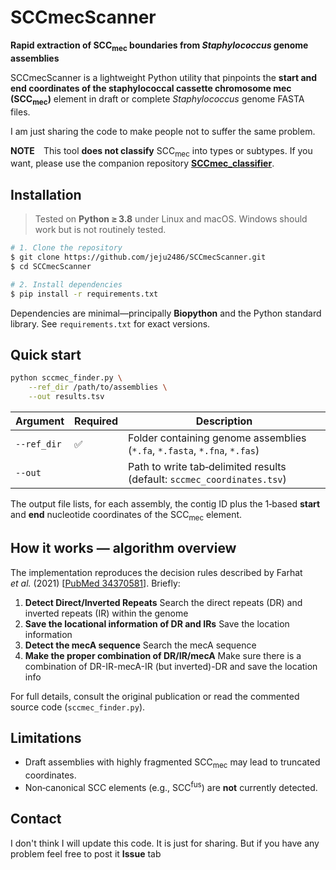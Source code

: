 # SCCmecScanner

**Rapid extraction of SCC<sub>mec</sub> boundaries from *Staphylococcus* genome assemblies**


SCCmecScanner is a lightweight Python utility that pinpoints the **start and end coordinates of the staphylococcal cassette chromosome mec (SCC<sub>mec</sub>)** element in draft or complete *Staphylococcus* genome FASTA files.

I am just sharing the code to make people not to suffer the same problem.

**NOTE** This tool **does not classify** SCC<sub>mec</sub> into types or subtypes. If you want, please use the companion repository **[SCCmec\_classifier](https://github.com/jeju2486/sccmec_classifier)**.



## Installation

> Tested on **Python ≥ 3.8** under Linux and macOS. Windows should work but is not routinely tested.

```bash
# 1. Clone the repository
$ git clone https://github.com/jeju2486/SCCmecScanner.git
$ cd SCCmecScanner

# 2. Install dependencies
$ pip install -r requirements.txt
```

Dependencies are minimal—principally **Biopython** and the Python standard library.  See `requirements.txt` for exact versions.


## Quick start

```bash
python sccmec_finder.py \
    --ref_dir /path/to/assemblies \
    --out results.tsv
```

| Argument    | Required | Description                                                               |
| ----------- | -------- | ------------------------------------------------------------------------- |
| `--ref_dir` | ✅        | Folder containing genome assemblies (`*.fa`, `*.fasta`, `*.fna`, `*.fas`) |
| `--out` |          | Path to write tab‑delimited results (default: `sccmec_coordinates.tsv`)   |

The output file lists, for each assembly, the contig ID plus the 1‑based **start** and **end** nucleotide coordinates of the SCC<sub>mec</sub> element.


## How it works — algorithm overview

The implementation reproduces the decision rules described by Farhat *et al.* (2021) \[[PubMed 34370581](https://pubmed.ncbi.nlm.nih.gov/34370581/)]. Briefly:

1. **Detect Direct/Inverted Repeats** Search the direct repeats (DR) and inverted repeats (IR) within the genome 
2. **Save the locational information of DR and IRs** Save the location information
3. **Detect the mecA sequence** Search the mecA sequence
4. **Make the proper combination of DR/IR/mecA** Make sure there is a combination of DR-IR-mecA-IR (but inverted)-DR and save the location info 

For full details, consult the original publication or read the commented source code (`sccmec_finder.py`).


## Limitations 

* Draft assemblies with highly fragmented SCC<sub>mec</sub> may lead to truncated coordinates.
* Non‑canonical SCC elements (e.g., SCC<sup>fus</sup>) are **not** currently detected.

## Contact

I don't think I will update this code. It is just for sharing. But if you have any problem feel free to post it **Issue** tab
